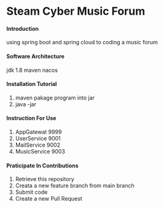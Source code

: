 # Steam Cyber Music Forum

#### Introduction

using spring boot and spring cloud to coding a music forum

#### Software Architecture

jdk 1.8
maven
nacos

#### Installation Tutorial

1. maven pakage program into jar
2. java -jar

#### Instruction For Use

1. AppGatewat 9999
2. UserService 9001
3. MailService 9002
4. MusicService 9003

#### Praticipate In Contributions

1. Retrieve this repository
2. Creata a new feature branch from main branch
3. Submit code
4. Create a new Pull Request
